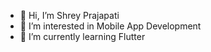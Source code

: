 - 👋 Hi, I’m Shrey Prajapati 
- 👀 I’m interested in Mobile App Development 
- 🌱 I’m currently learning Flutter 


<!---
shreyprajapati98/shreyprajapati98 is a ✨ special ✨ repository because its `README.md` (this file) appears on your GitHub profile.
You can click the Preview link to take a look at your changes.
--->
